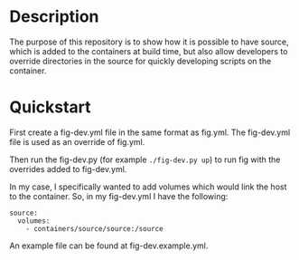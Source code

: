 # Description

The purpose of this repository is to show how it is possible to have source, which is added to the containers at build time, but also allow developers to override directories in the source for quickly developing scripts on the container.

# Quickstart

First create a fig-dev.yml file in the same format as fig.yml.  The fig-dev.yml file is used as an override of fig.yml.

Then run the fig-dev.py (for example `./fig-dev.py up`) to run fig with the overrides added to fig-dev.yml.

In my case, I specifically wanted to add volumes which would link the host to the container.  So, in my fig-dev.yml I have the following:

```
source:
  volumes:               
    - containers/source/source:/source
```

An example file can be found at fig-dev.example.yml.
